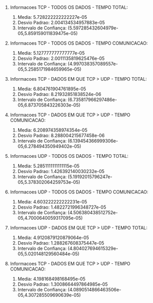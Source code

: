 1. Informacoes TCP - TODOS OS DADOS - TEMPO TOTAL:
    1. Media:  5.728222222222227e-05
    2. Desvio Padrao:  2.004134534957883e-05
    3. Intervalo de Confiança:  (5.597285432604979e-05,5.859159011839475e-05)

2. Informacoes TCP - TODOS OS DADOS - TEMPO COMUNICACAO:
    1. Media:  5.127777777777777e-05
    2. Desvio Padrao:  2.0011135819625476e-05
    3. Intervalo de Confiança:  (4.997038357089557e-05,5.2585171984659965e-05)

3. Informacoes TCP - DADOS EM QUE TCP > UDP - TEMPO TOTAL:
    1. Media:  6.804761904761895e-05
    2. Desvio Padrao:  8.21932851838524e-06
    3. Intervalo de Confiança:  (6.735817966297486e-05,6.873705843226303e-05)

4. Informacoes TCP - DADOS EM QUE TCP > UDP - TEMPO COMUNICACAO:
    1. Media:  6.208974358974354e-05
    2. Desvio Padrao:  8.288004215677458e-06
    3. Intervalo de Confiança:  (6.139454366999306e-05,6.278494350949402e-05)

5. Informacoes UDP - TODOS OS DADOS - TEMPO TOTAL:
    1. Media:  5.2851111111111115e-05
    2. Desvio Padrao:  1.426392140030232e-05
    3. Intervalo de Confiança:  (5.19192015796247e-05,5.378302064259753e-05)

6. Informacoes UDP - TODOS OS DADOS - TEMPO COMUNICACAO:
    1. Media:  4.603222222222231e-05
    2. Desvio Padrao:  1.4822721996348727e-05
    3. Intervalo de Confiança:  (4.506380438512752e-05,4.7000640059317095e-05)

7. Informacoes UDP - DADOS EM QUE TCP > UDP - TEMPO TOTAL:
    1. Media:  4.9120879120879064e-05
    2. Desvio Padrao:  1.288267608375447e-05
    3. Intervalo de Confiança:  (4.804027694615329e-05,5.020148129560484e-05)

8. Informacoes TCP - DADOS EM QUE TCP > UDP - TEMPO COMUNICACAO:
    1. Media:  4.198168498168495e-05
    2. Desvio Padrao:  1.3008664497864985e-05
    3. Intervalo de Confiança:  (4.0890514866463506e-05,4.307285509690639e-05)
